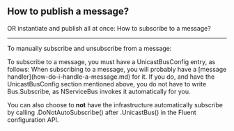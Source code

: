 <!--
title: "How to Publish/Subscribe to a Message"
tags: ""
summary: "<h2>How to publish a message?</h2>
<p><script src="https://gist.github.com/Particular/6059857.js?file=Bus.Publish.cs"></script> OR instantiate and publish all at once:</p>
"
-->

How to publish a message?
-------------------------

<script src="https://gist.github.com/Particular/6059857.js?file=Bus.Publish.cs"></script> OR instantiate and publish all at once:

<script src="https://gist.github.com/Particular/6059857.js?file=IMyMessage.cs"></script> How to subscribe to a message?
------------------------------

To manually subscribe and unsubscribe from a message:

<script src="https://gist.github.com/Particular/6059857.js?file=SubUnsub.cs"></script> To subscribe to a message, you must have a UnicastBusConfig entry, as follows:

<script src="https://gist.github.com/Particular/6059857.js?file=UnicastBusConfig.xml"></script> When subscribing to a message, you will probably have a [message handler](how-do-i-handle-a-message.md) for it. If you do, and have the UnicastBusConfig section mentioned above, you do not have to write Bus.Subscribe, as NServiceBus invokes it automatically for you.

You can also choose to **not** have the infrastructure automatically subscribe by calling .DoNotAutoSubscribe() after .UnicastBus() in the Fluent configuration API.


